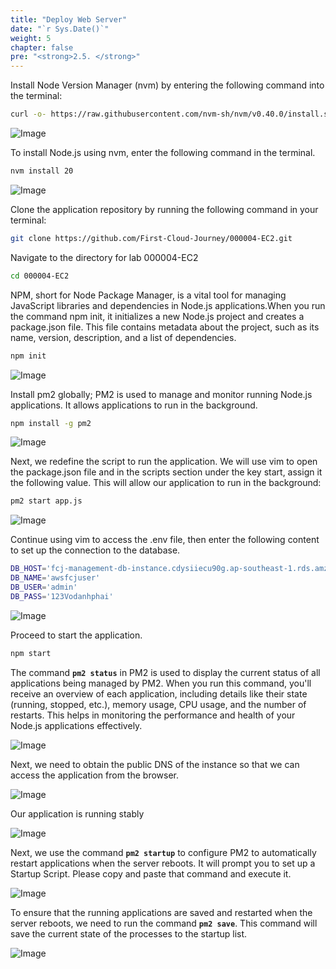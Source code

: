 ```yaml
---
title: "Deploy Web Server"
date: "`r Sys.Date()`"
weight: 5
chapter: false
pre: "<strong>2.5. </strong>"
---
```


Install Node Version Manager (nvm) by entering the following command into the terminal:

```bash
curl -o- https://raw.githubusercontent.com/nvm-sh/nvm/v0.40.0/install.sh | bash
```

![Image](/images/2-preparation/2.5-deploy-web-server/2.5.1.png?featherlight=false&width=90pc)

To install Node.js using nvm, enter the following command in the terminal.

```bash
nvm install 20
```

![Image](/images/2-preparation/2.5-deploy-web-server/2.5.2.png?featherlight=false&width=90pc)

Clone the application repository by running the following command in your terminal:

```bash
git clone https://github.com/First-Cloud-Journey/000004-EC2.git
```

Navigate to the directory for lab 000004-EC2

```bash
cd 000004-EC2
```

NPM, short for Node Package Manager, is a vital tool for managing JavaScript libraries and dependencies in Node.js applications.When you run the command npm init, it initializes a new Node.js project and creates a package.json file. This file contains metadata about the project, such as its name, version, description, and a list of dependencies.

```bash
npm init
```

![Image](/images/2-preparation/2.5-deploy-web-server/2.5.3.png?featherlight=false&width=90pc)

Install pm2 globally; PM2 is used to manage and monitor running Node.js applications. It allows applications to run in the background.

```bash
npm install -g pm2
```

![Image](/images/2-preparation/2.5-deploy-web-server/2.5.4.png?featherlight=false&width=90pc)

Next, we redefine the script to run the application. We will use vim to open the package.json file and in the scripts section under the key start, assign it the following value. This will allow our application to run in the background:

```bash
pm2 start app.js
```

![Image](/images/2-preparation/2.5-deploy-web-server/2.5.5.png?featherlight=false&width=90pc)

Continue using vim to access the .env file, then enter the following content to set up the connection to the database.

```bash
DB_HOST='fcj-management-db-instance.cdysiiecu90g.ap-southeast-1.rds.amzonaws.com'
DB_NAME='awsfcjuser'
DB_USER='admin'
DB_PASS='123Vodanhphai'
```

![Image](/images/2-preparation/2.5-deploy-web-server/2.5.6.png?featherlight=false&width=90pc)

Proceed to start the application.

```bash
npm start
```

The command **`pm2 status`** in PM2 is used to display the current status of all applications being managed by PM2. When you run this command, you'll receive an overview of each application, including details like their state (running, stopped, etc.), memory usage, CPU usage, and the number of restarts. This helps in monitoring the performance and health of your Node.js applications effectively.

![Image](/images/2-preparation/2.5-deploy-web-server/2.5.7.png?featherlight=false&width=90pc)

Next, we need to obtain the public DNS of the instance so that we can access the application from the browser.

![Image](/images/2-preparation/2.5-deploy-web-server/2.5.8.png?featherlight=false&width=90pc)

Our application is running stably

![Image](/images/2-preparation/2.5-deploy-web-server/2.5.9.png?featherlight=false&width=90pc)

Next, we use the command **`pm2 startup`** to configure PM2 to automatically restart applications when the server reboots.
It will prompt you to set up a Startup Script. Please copy and paste that command and execute it.

![Image](/images/2-preparation/2.5-deploy-web-server/2.5.10.png?featherlight=false&width=90pc)

To ensure that the running applications are saved and restarted when the server reboots, we need to run the command **`pm2 save`**. This command will save the current state of the processes to the startup list.

![Image](/images/2-preparation/2.5-deploy-web-server/2.5.11.png?featherlight=false&width=90pc)
